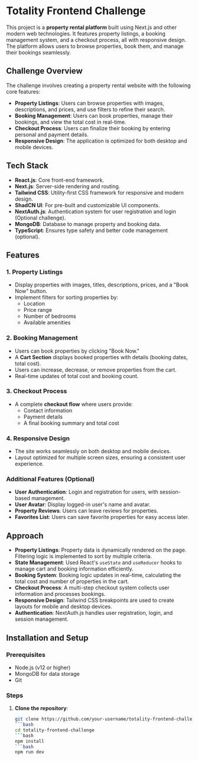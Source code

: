# Totality Frontend Challenge

This project is a **property rental platform** built using Next.js and other modern web technologies. It features property listings, a booking management system, and a checkout process, all with responsive design. The platform allows users to browse properties, book them, and manage their bookings seamlessly.

## Challenge Overview

The challenge involves creating a property rental website with the following core features:

- **Property Listings**: Users can browse properties with images, descriptions, and prices, and use filters to refine their search.
- **Booking Management**: Users can book properties, manage their bookings, and view the total cost in real-time.
- **Checkout Process**: Users can finalize their booking by entering personal and payment details.
- **Responsive Design**: The application is optimized for both desktop and mobile devices.

## Tech Stack

- **React.js**: Core front-end framework.
- **Next.js**: Server-side rendering and routing.
- **Tailwind CSS**: Utility-first CSS framework for responsive and modern design.
- **ShadCN UI**: For pre-built and customizable UI components.
- **NextAuth.js**: Authentication system for user registration and login (Optional challenge).
- **MongoDB**: Database to manage property and booking data.
- **TypeScript**: Ensures type safety and better code management (optional).

## Features

### 1. Property Listings
- Display properties with images, titles, descriptions, prices, and a "Book Now" button.
- Implement filters for sorting properties by:
  - Location
  - Price range
  - Number of bedrooms
  - Available amenities

### 2. Booking Management
- Users can book properties by clicking "Book Now."
- A **Cart Section** displays booked properties with details (booking dates, total cost).
- Users can increase, decrease, or remove properties from the cart.
- Real-time updates of total cost and booking count.

### 3. Checkout Process
- A complete **checkout flow** where users provide:
  - Contact information
  - Payment details
  - A final booking summary and total cost

### 4. Responsive Design
- The site works seamlessly on both desktop and mobile devices.
- Layout optimized for multiple screen sizes, ensuring a consistent user experience.

### Additional Features (Optional)
- **User Authentication**: Login and registration for users, with session-based management.
- **User Avatar**: Display logged-in user's name and avatar.
- **Property Reviews**: Users can leave reviews for properties.
- **Favorites List**: Users can save favorite properties for easy access later.

## Approach

- **Property Listings**: Property data is dynamically rendered on the page. Filtering logic is implemented to sort by multiple criteria.
- **State Management**: Used React's `useState` and `useReducer` hooks to manage cart and booking information efficiently.
- **Booking System**: Booking logic updates in real-time, calculating the total cost and number of properties in the cart.
- **Checkout Process**: A multi-step checkout system collects user information and processes bookings.
- **Responsive Design**: Tailwind CSS breakpoints are used to create layouts for mobile and desktop devices.
- **Authentication**: NextAuth.js handles user registration, login, and session management.

## Installation and Setup

### Prerequisites

- Node.js (v12 or higher)
- MongoDB for data storage
- Git

### Steps

1. **Clone the repository**:
   ```bash
   git clone https://github.com/your-username/totality-frontend-challenge.git
   ```bash
   cd totality-frontend-challenge
   ```bash
   npm install
   ```bash
   npm run dev

